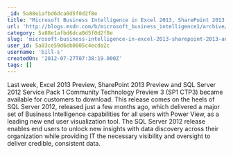 ```yaml
---
_id: 5a88e1afbd6dca0d5f0d2f8e
title: "Microsoft Business Intelligence in Excel 2013, SharePoint 2013 and SQL Server 2012 SP1"
url: 'http://blogs.msdn.com/b/microsoft_business_intelligence1/archive/2012/07/23/microsoft-business-intelligence-in-excel-2013-sharepoint-2013-and-sql-server-2012-sp1.aspx'
category: 5a88e1afbd6dca0d5f0d2f8e
slug: 'microsoft-business-intelligence-in-excel-2013-sharepoint-2013-and-sql-server-2012-sp1'
user_id: 5a83ce59d6eb0005c4ecda2c
username: 'bill-s'
createdOn: '2012-07-27T07:38:19.000Z'
tags: []
---
```


Last week, Excel 2013 Preview, SharePoint 2013 Preview and SQL Server 2012 Service Pack 1 Community Technology Preview 3 (SP1 CTP3) became available for customers to download. This release comes on the heels of SQL Server 2012, released just a few months ago, which delivered a major set of Business Intelligence capabilities for all users with Power View, as a leading new end user visualization tool. The SQL Server 2012 release enables end users to unlock new insights with data discovery across their organization while providing IT the necessary visibility and oversight to deliver credible, consistent data.
